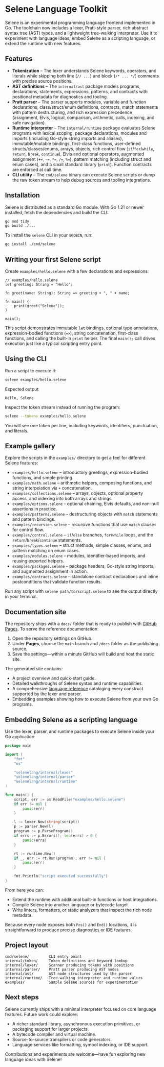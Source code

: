# Selene Language Toolkit

Selene is an experimental programming language frontend implemented in Go. The toolchain now includes a lexer, Pratt-style parser, rich abstract syntax tree (AST) types, and a lightweight tree-walking interpreter. Use it to experiment with language ideas, embed Selene as a scripting language, or extend the runtime with new features.

## Features

- **Tokenization** – The lexer understands Selene keywords, operators, and literals while skipping both line (`// ...`) and block (`/* ... */`) comments with precise source positions.
- **AST definitions** – The `internal/ast` package models programs, declarations, statements, expressions, patterns, and contracts with positional metadata for diagnostics and tooling.
- **Pratt parser** – The parser supports modules, variable and function declarations, class/struct/enum definitions, contracts, match statements with pattern destructuring, and rich expression precedence (assignment, Elvis, logical, comparison, arithmetic, calls, indexing, and safe navigation).
- **Runtime interpreter** – The `internal/runtime` package evaluates Selene programs with lexical scoping, package declarations, modules and imports (including Go-style string imports and aliases), immutable/mutable bindings, first-class functions, user-defined structs/classes/enums, arrays, objects, rich control flow (`if`/`for`/`while`, `return`, `break`, `continue`), Elvis and optional operators, augmented assignment (`+=`, `-=`, `*=`, `/=`, `%=`), pattern matching (including struct and enum cases), and a small standard library (`print`). Function contracts are enforced at call time.
- **CLI utility** – The `cmd/selene` binary can execute Selene scripts or dump the raw token stream to help debug sources and tooling integrations.

## Installation

Selene is distributed as a standard Go module. With Go 1.21 or newer installed, fetch the dependencies and build the CLI:

```bash
go mod tidy
go build ./...
```

To install the `selene` CLI in your `$GOBIN`, run:

```bash
go install ./cmd/selene
```

## Writing your first Selene script

Create `examples/hello.selene` with a few declarations and expressions:

```selene
// examples/hello.selene
let greeting: String = "Hello";

fn greet(name: String): String => greeting + ", " + name;

fn main() {
    print(greet("Selene"));
}

main();
```

This script demonstrates immutable `let` bindings, optional type annotations, expression-bodied functions (`=>`), string concatenation, first-class functions, and calling the built-in `print` helper. The final `main();` call drives execution just like a typical scripting entry point.

## Using the CLI

Run a script to execute it:

```bash
selene examples/hello.selene
```

Expected output:

```
Hello, Selene
```

Inspect the token stream instead of running the program:

```bash
selene --tokens examples/hello.selene
```

You will see one token per line, including keywords, identifiers, punctuation, and literals.

## Example gallery

Explore the scripts in the `examples/` directory to get a feel for different Selene features:

- `examples/hello.selene` – introductory greetings, expression-bodied functions, and simple printing.
- `examples/math.selene` – arithmetic helpers, composing functions, and string interpolation via `+` concatenation.
- `examples/collections.selene` – arrays, objects, optional property access, and indexing into both arrays and strings.
- `examples/options.selene` – optional chaining, Elvis defaults, and non-null assertions in practice.
- `examples/patterns.selene` – destructuring objects with `match` statements and pattern bindings.
- `examples/recursion.selene` – recursive functions that use `match` clauses for control flow.
- `examples/control.selene` – `if`/`else` branches, `for`/`while` loops, and the `return`/`break`/`continue` statements.
- `examples/types.selene` – struct methods, simple classes, enums, and pattern matching on enum cases.
- `examples/modules.selene` – modules, identifier-based imports, and reusing exported helpers.
- `examples/packages.selene` – package headers, Go-style string imports, and augmented assignment in action.
- `examples/contracts.selene` – standalone contract declarations and inline postconditions that validate function results.

Run any script with `selene path/to/script.selene` to see the output directly in your terminal.

## Documentation site

The repository ships with a `docs/` folder that is ready to publish with [GitHub Pages](https://docs.github.com/en/pages). To
serve the reference documentation:

1. Open the repository settings on GitHub.
2. Under **Pages**, choose the `main` branch and `/docs` folder as the publishing source.
3. Save the settings—within a minute GitHub will build and host the static site.

The generated site contains:

- A project overview and quick-start guide.
- Detailed walkthroughs of Selene syntax and runtime capabilities.
- A comprehensive [language reference](reference.md) cataloging every construct supported by the lexer and parser.
- Embedding examples showing how to execute Selene from your own Go programs.

## Embedding Selene as a scripting language

Use the lexer, parser, and runtime packages to execute Selene inside your Go application:

```go
package main

import (
    "fmt"
    "os"

    "selenelang/internal/lexer"
    "selenelang/internal/parser"
    "selenelang/internal/runtime"
)

func main() {
    script, err := os.ReadFile("examples/hello.selene")
    if err != nil {
        panic(err)
    }

    l := lexer.New(string(script))
    p := parser.New(l)
    program := p.ParseProgram()
    if errs := p.Errors(); len(errs) > 0 {
        panic(errs)
    }

    rt := runtime.New()
    if _, err := rt.Run(program); err != nil {
        panic(err)
    }

    fmt.Println("script executed successfully")
}
```

From here you can:

- Extend the runtime with additional built-in functions or host integrations.
- Compile Selene into another language or bytecode target.
- Write linters, formatters, or static analyzers that inspect the rich node metadata.

Because every node exposes both `Pos()` and `End()` locations, it is straightforward to produce precise diagnostics or IDE features.

## Project layout

```
cmd/selene/         CLI entry point
internal/token/     Token definitions and keyword lookup
internal/lexer/     Scanner producing tokens with positions
internal/parser/    Pratt parser producing AST nodes
internal/ast/       AST node structures used by the parser
internal/runtime/   Tree-walking interpreter and runtime values
examples/           Sample Selene sources for experimentation
```

## Next steps

Selene currently ships with a minimal interpreter focused on core language features. Future work could explore:

- A richer standard library, asynchronous execution primitives, or packaging support for larger projects.
- A bytecode compiler and virtual machine.
- Source-to-source transpilers or code generators.
- Language services like formatting, symbol indexing, or IDE support.

Contributions and experiments are welcome—have fun exploring new language ideas with Selene!
